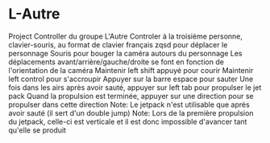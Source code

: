 # L-Autre
Project Controller du groupe L'Autre
Controler à la troisième personne, clavier-souris, au format de clavier français
zqsd pour déplacer le personnage
Souris pour bouger la caméra autours du personnage
Les déplacements avant/arrière/gauche/droite se font en fonction de l'orientation de la caméra
Maintenir left shift appuyé pour courir
Maintenir left control pour s'accroupir
Appuyer sur la barre espace pour sauter
Une fois dans les airs après avoir sauté, appuyer sur left tab pour propulser le jet pack
Quand la propulsion est terminée, appuyer sur une direction pour se propulser dans cette direction
Note: Le jetpack n'est utilisable que après avoir sauté (il sert d'un double jump)
Note: Lors de la première propulsion du jetpack, celle-ci est verticale et il est donc impossible d'avancer tant qu'elle se produit
